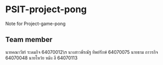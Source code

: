 # PSIT-project-pong

Note for Project-game-pong

## Team member
นายคณาวัชร์ ระดมกิจ     64070012\n
นางสาวพีรณัฐ ทิพย์รักษ์   64070075
นายธาม ถาวรกิจ        64070048
นายโหว้ย หมิง ลี       64070113

